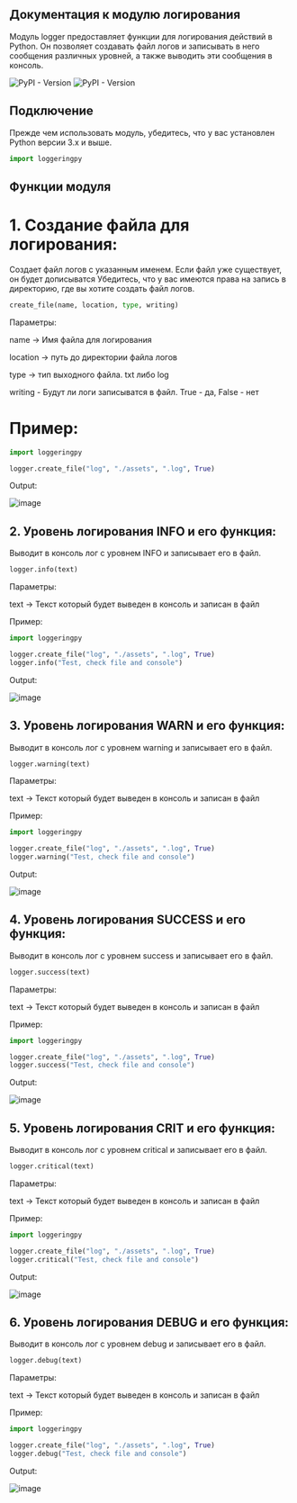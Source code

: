 ## Документация к модулю логирования
Модуль logger предоставляет функции для логирования действий в Python. Он позволяет создавать файл логов и записывать в него сообщения различных уровней, а также выводить эти сообщения в консоль.


![PyPI - Version](https://img.shields.io/pypi/v/dacite?style=flat&label=dacite)
![PyPI - Version](https://img.shields.io/pypi/v/colorama?style=flat&label=colorama)


## Подключение
Прежде чем использовать модуль, убедитесь, что у вас установлен Python версии 3.x и выше.
```python
import loggeringpy
```
## Функции модуля
# 1. Создание файла для логирования:
Создает файл логов с указанным именем. Если файл уже существует, он будет дописыватся
Убедитесь, что у вас имеются права на запись в директорию, где вы хотите создать файл логов.
 ```python
create_file(name, location, type, writing)
```
Параметры:

name -> Имя файла для логирования


location -> путь до директории файла логов


type -> тип выходного файла. txt либо log


writing - Будут ли логи записыватся в файл. True - да, False - нет

# Пример:
```python
import loggeringpy

logger.create_file("log", "./assets", ".log", True)
```
Output:


![image](https://github.com/user-attachments/assets/46ca7094-5031-45cf-b1d9-e2c61175dabd)



## 2. Уровень логирования INFO и его функция:

Выводит в консоль лог с уровнем INFO и записывает его в файл.


```python
logger.info(text)
```
Параметры:


text -> Текст который будет выведен в консоль и записан в файл





Пример:
```python
import loggeringpy

logger.create_file("log", "./assets", ".log", True)
logger.info("Test, check file and console")
```
Output:


![image](https://github.com/user-attachments/assets/8b97093e-06a2-4918-bd97-0e18875a2494)


## 3. Уровень логирования WARN и его функция:


Выводит в консоль лог с уровнем warning и записывает его в файл.

```python
logger.warning(text)
```
Параметры:


text -> Текст который будет выведен в консоль и записан в файл

Пример:


```python
import loggeringpy

logger.create_file("log", "./assets", ".log", True)
logger.warning("Test, check file and console")
```
Output:


![image](https://github.com/user-attachments/assets/812c10a8-4e28-43c9-99c4-e02fce24c9d5)


## 4. Уровень логирования SUCCESS и его функция:
Выводит в консоль лог с уровнем success и записывает его в файл.

```python
logger.success(text)
```
Параметры:


text -> Текст который будет выведен в консоль и записан в файл

Пример:


```python
import loggeringpy

logger.create_file("log", "./assets", ".log", True)
logger.success("Test, check file and console")
```
Output:

![image](https://github.com/user-attachments/assets/0e103fe1-865b-4427-aad1-df8b5d3446a8)


## 5. Уровень логирования CRIT и его функция:
Выводит в консоль лог с уровнем critical и записывает его в файл.

```python
logger.critical(text)
```
Параметры:


text -> Текст который будет выведен в консоль и записан в файл

Пример:


```python
import loggeringpy

logger.create_file("log", "./assets", ".log", True)
logger.critical("Test, check file and console")
```
Output:

![image](https://github.com/user-attachments/assets/4ea60f10-8b9f-4356-bbc3-fa5a2d00a41d)



## 6. Уровень логирования DEBUG и его функция:
Выводит в консоль лог с уровнем debug и записывает его в файл.


```python
logger.debug(text)
```
Параметры:


text -> Текст который будет выведен в консоль и записан в файл

Пример:


```python
import loggeringpy

logger.create_file("log", "./assets", ".log", True)
logger.debug("Test, check file and console")
```
Output:

![image](https://github.com/user-attachments/assets/04b52fc7-f25e-4683-9ed7-636aa2dca637)
